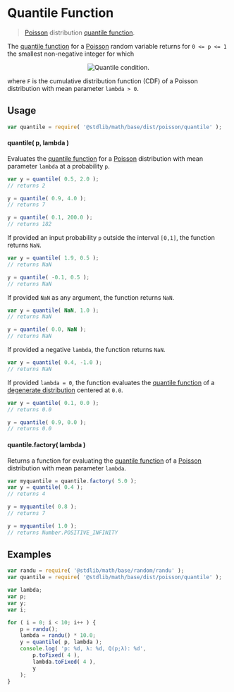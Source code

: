 # Quantile Function

> [Poisson][poisson] distribution [quantile function][quantile-function].

<section class="intro">

The [quantile function][quantile-function] for a [Poisson][poisson] random variable returns for `0 <= p <= 1` the smallest non-negative integer for which

<!-- <equation class="equation" label="eq:condition" align="center" raw="F(x;\lambda) \ge p" alt="Quantile condition."> -->

<div class="equation" align="center" data-raw-text="F(x;\lambda) \ge p" data-equation="eq:condition">
    <img src="" alt="Quantile condition.">
    <br>
</div>

<!-- </equation> -->

where `F` is the cumulative distribution function (CDF) of a Poisson distribution with mean parameter `lambda > 0`.


</section>

<!-- /.intro -->

<section class="usage">

## Usage
``` javascript
var quantile = require( '@stdlib/math/base/dist/poisson/quantile' );
```

#### quantile( p, lambda )

Evaluates the [quantile function][quantile-function] for a [Poisson][poisson] distribution with mean parameter `lambda` at a probability `p`.

``` javascript
var y = quantile( 0.5, 2.0 );
// returns 2

y = quantile( 0.9, 4.0 );
// returns 7

y = quantile( 0.1, 200.0 );
// returns 182
```

If provided an input probability `p` outside the interval `[0,1]`, the function returns `NaN`.

``` javascript
var y = quantile( 1.9, 0.5 );
// returns NaN

y = quantile( -0.1, 0.5 );
// returns NaN
```

If provided `NaN` as any argument, the function returns `NaN`.

``` javascript
var y = quantile( NaN, 1.0 );
// returns NaN

y = quantile( 0.0, NaN );
// returns NaN
```

If provided a negative `lambda`, the function returns `NaN`.

``` javascript
var y = quantile( 0.4, -1.0 );
// returns NaN
```

If provided `lambda = 0`, the function evaluates the [quantile function][quantile-function] of a [degenerate distribution][degenerate-distribution] centered at `0.0`.

``` javascript
var y = quantile( 0.1, 0.0 );
// returns 0.0

y = quantile( 0.9, 0.0 );
// returns 0.0
```

#### quantile.factory( lambda )

Returns a function for evaluating the [quantile function][quantile-function] of a [Poisson][poisson] distribution with mean parameter `lambda`.

``` javascript
var myquantile = quantile.factory( 5.0 );
var y = quantile( 0.4 );
// returns 4

y = myquantile( 0.8 );
// returns 7

y = myquantile( 1.0 );
// returns Number.POSITIVE_INFINITY
```

</section>

<!-- /.usage -->

<section class="examples">

## Examples

``` javascript
var randu = require( '@stdlib/math/base/random/randu' );
var quantile = require( '@stdlib/math/base/dist/poisson/quantile' );

var lambda;
var p;
var y;
var i;

for ( i = 0; i < 10; i++ ) {
    p = randu();
    lambda = randu() * 10.0;
    y = quantile( p, lambda );
    console.log( 'p: %d, λ: %d, Q(p;λ): %d',
        p.toFixed( 4 ),
        lambda.toFixed( 4 ),
        y
    );
}
```

</section>

<!-- /.examples -->


<section class="links">

[poisson]: https://en.wikipedia.org/wiki/Poisson_distribution
[quantile-function]: https://en.wikipedia.org/wiki/Quantile_function
[degenerate-distribution]: https://en.wikipedia.org/wiki/Degenerate_distribution

</section>

<!-- /.links -->
